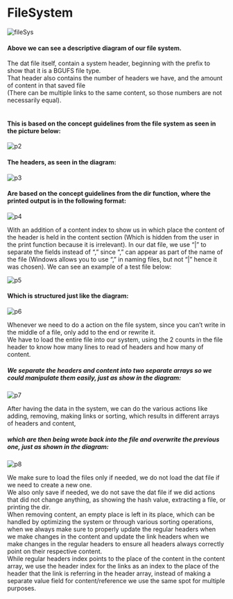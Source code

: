 # FileSystem

![fileSys](https://user-images.githubusercontent.com/81624047/196695607-ea2b9972-b682-4577-b8ab-5c6bd31fe1d2.png)

#### Above we can see a descriptive diagram of our file system. </br>
The dat file itself, contain a system header, beginning with the prefix to show that it is a BGUFS file type. </br>
That header also contains the number of headers we have, and the amount of content in that saved file  </br>(There can be multiple links to the same content, so those numbers are not necessarily equal). </br> </br>
#### This is based on the concept guidelines from the file system as seen in the picture below:

![p2](https://user-images.githubusercontent.com/81624047/196696029-93235ee9-0aa5-4153-9e50-bcd4858d495c.png)

#### The headers, as seen in the diagram: </br>

![p3](https://user-images.githubusercontent.com/81624047/196696126-e234c218-c759-4194-811a-9383f4103727.png)

#### Are based on the concept guidelines from the dir function, where the printed output is in the following format: </br>
![p4](https://user-images.githubusercontent.com/81624047/196696183-e31bcb7e-b4d1-4845-8ce8-88c873434de2.png)


With an addition of a content index to show us in which place the content of the header is held in the content section (Which is hidden from the user in the print function because it is irrelevant).
In our dat file, we use “|” to separate the fields instead of “,” since “,” can appear as part of the name of the file (Windows allows you to use “,” in naming files, but not “|” hence it was chosen).
We can see an example of a test file below: </br>

![p5](https://user-images.githubusercontent.com/81624047/196696228-ef4f981f-328d-4023-bfa5-ca811f3c7c15.png)

#### Which is structured just like the diagram: </br>
![p6](https://user-images.githubusercontent.com/81624047/196696342-dff5c479-bcaf-4c8d-b9b4-fea4ce0d7a27.png)


Whenever we need to do a action on the file system, since you can’t write in the middle of a file, only add to the end or rewrite it. </br> We have to load the entire file into our system, using the 2 counts in the file header to know how many lines to read of headers and how many of content. </br>
##### We separate the headers and content into two separate arrays so we could manipulate them easily, just as show in the diagram: </br>

![p7](https://user-images.githubusercontent.com/81624047/196696481-01066186-bb41-468e-b624-a66a930d92d8.png)

After having the data in the system, we can do the various actions like adding, removing, making links or sorting, which results in different arrays of headers and content,  </br> 
##### which are then being wrote back into the file and overwrite the previous one, just as shown in the diagram:

![p8](https://user-images.githubusercontent.com/81624047/196696532-4e3c468e-1985-47cc-a3ed-e2caf3dfe477.png)

We make sure to load the files only if needed, we do not load the dat file if we need to create a new one. </br> We also only save if needed, we do not save the dat file if we did actions that did not change anything, as showing the hash value, extracting a file, or printing the dir. </br>
When removing content, an empty place is left in its place, which can be handled by optimizing the system or through various sorting operations, when we always make sure to properly update the regular headers when we make changes in the content and update the link headers when we make changes in the regular headers to ensure all headers always correctly point on their respective content. </br>
While regular headers index points to the place of the content in the content array, we use the header index for the links as an index to the place of the header that the link is referring in the header array,  instead of making a separate value field for content/reference we use the same spot for multiple purposes.
